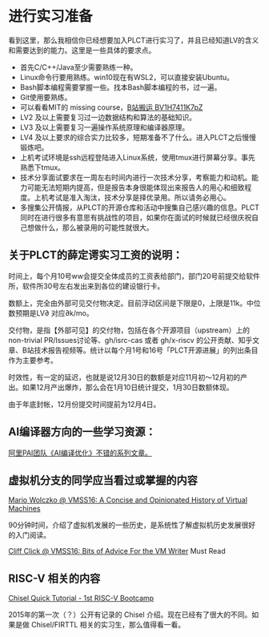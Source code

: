      
# 进行实习准备
     

看到这里，那么我相信你已经想要加入PLCT进行实习了，并且已经知道LV的含义和需要达到的能力。这里是一些具体的要求点。

* 首先C/C++/Java至少需要熟练一种。
* Linux命令行要用熟练。win10现在有WSL2，可以直接安装Ubuntu。
* Bash脚本编程需要掌握一些。找本Bash脚本编程的书，过一遍。
* Git使用要熟练。
* 可以看看MIT的 missing course，[B站搬运 BV1H7411K7pZ](https://www.bilibili.com/video/BV1H7411K7pZ)
* LV2 及以上需要复习过一边数据结构和算法的基础知识。
* LV3 及以上需要复习一遍操作系统原理和编译器原理。
* LV4 及以上要求的综合实力比较多，短期准备不了什么。进入PLCT之后慢慢锻炼吧。
* 上机考试环境是ssh远程登陆进入Linux系统，使用tmux进行屏幕分享。事先熟悉下tmux。
* 技术分享面试要求在一周左右时间内进行一次技术分享，考察能力和动机。能力可能无法短期内提高，但是报告本身很能体现出来报告人的用心和细致程度。上机考试是准入淘汰，技术分享是择优录用。所以请务必用心。
* 多搜集公开情报，从PLCT的开源仓库和活动中搜集自己感兴趣的信息。PLCT同时在进行很多有意思有挑战性的项目，如果你在面试的时候就已经很庆祝自己想做什么，那么被录用的可能性就很大。



## 关于PLCT的薛定谔实习工资的说明：

时间上，每个月10号ww会提交全体成员的工资表给部门，部门20号前提交给软件所，软件所30号左右发出来到各位的建设银行卡。

数额上，完全由外部可见交付物决定。目前浮动区间是下限是0，上限是11k。中位数预期是LV∂ 对应∂k/mo。

交付物，是指【外部可见】的交付物，包括在各个开源项目（upstream）上的 non-trivial PR/Issues讨论等、gh/isrc-cas 或者 gh/x-riscv 的公开贡献、知乎文章、B站技术报告视频等。统计以每个月1号和16号「PLCT开源进展」的列出条目作为主要参考。

时效性，有一定的延迟，也就是说12月30日的数额是对应11月初～12月初的产出。如果12月产出爆炸，那么会在1月10日统计提交，1月30日数额体现。

由于年底封帐，12月份提交时间提前为12月4日。


## AI编译器方向的一些学习资源：
      


[阿里PAI团队《AI编译优化》不错的系列文章。](https://zhuanlan.zhihu.com/p/163717035)

## 虚拟机分支的同学应当看过或掌握的内容
     
[Mario Wolczko @ VMSS16: A Concise and Opinionated History of Virtual Machines](https://www.youtube.com/watch?v=QnQYhrpX39M&list=PLJq3XDLIJkib2h2fObomdFRZrQeJg4UIW)

90分钟时间，介绍了虚拟机发展的一些历史，是系统性了解虚拟机历史发展很好的入门阅读。


[Cliff Click @ VMSS16: Bits of Advice For the VM Writer](https://www.youtube.com/watch?v=Hqw57GJSrac&list=PLJq3XDLIJkib2h2fObomdFRZrQeJg4UIW&index=2)
Must Read

## RISC-V 相关的内容
     

[Chisel Quick Tutorial - 1st RISC-V Bootcamp](https://www.youtube.com/watch?v=pfM1WUWbfBs)

2015年的第一次（？）公开有记录的 Chisel 介绍。现在已经有了很大的不同。如果是做 Chisel/FIRTTL 相关的实习生，那么值得看一看。
